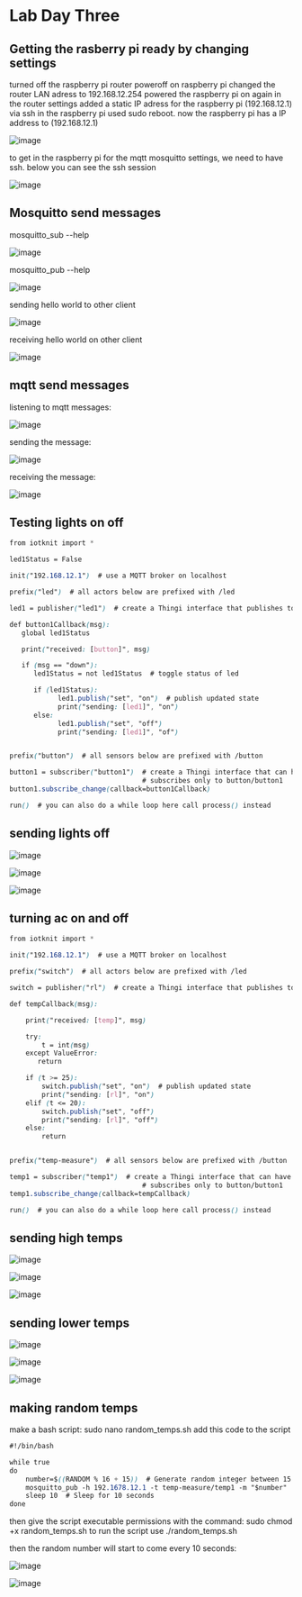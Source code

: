 # Lab Day Three

## Getting the rasberry pi ready by changing settings

turned off the raspberry pi router
poweroff on raspberry pi
changed the router LAN adress to 192.168.12.254
powered the raspberry pi on again
in the router settings added a static IP adress for the raspberry pi (192.168.12.1)
via ssh in the raspberry pi used sudo reboot.
now the raspberry pi has a IP address to (192.168.12.1)

![image](https://github.com/JesperHartsuiker/IoT-module/assets/82671856/357fd639-5e94-4b62-93b2-a21bccd7d7d4)


to get in the raspberry pi for the mqtt mosquitto settings, we need to have ssh.
below you can see the ssh session

![image](https://github.com/JesperHartsuiker/IoT-module/assets/82671856/b5cf1568-c924-4b98-946c-7529974d2674)


## Mosquitto send messages

mosquitto_sub --help

![image](https://github.com/JesperHartsuiker/IoT-module/assets/82671856/00fcb56c-2624-4c58-8361-c9bc28b72f4f)

mosquitto_pub --help

![image](https://github.com/JesperHartsuiker/IoT-module/assets/82671856/cc52bc06-8230-4b18-ab5b-aaeb035adb4e)

sending hello world to other client

![image](https://github.com/JesperHartsuiker/IoT-module/assets/82671856/11971cf5-7a61-4a25-9c9d-44ebdef4d613)

receiving hello world on other client

![image](https://github.com/JesperHartsuiker/IoT-module/assets/82671856/cd90102a-da18-463e-8fcc-ee204aae99b2)


## mqtt send messages

listening to mqtt messages:

![image](https://github.com/JesperHartsuiker/IoT-module/assets/82671856/2fccaea9-11f9-4a1f-9901-c4d72c7a2797)

sending the message:

![image](https://github.com/JesperHartsuiker/IoT-module/assets/82671856/d5d52172-f2d3-4a52-a829-e8cb051ec730)

receiving the message:

![image](https://github.com/JesperHartsuiker/IoT-module/assets/82671856/14b22983-2904-49c2-b01b-68728fef1209)





## Testing lights on off


```css
from iotknit import *

led1Status = False

init("192.168.12.1")  # use a MQTT broker on localhost

prefix("led")  # all actors below are prefixed with /led

led1 = publisher("led1")  # create a Thingi interface that publishes to led/led1

def button1Callback(msg):
   global led1Status

   print("received: [button]", msg)

   if (msg == "down"):
      led1Status = not led1Status  # toggle status of led

      if (led1Status):
            led1.publish("set", "on")  # publish updated state
            print("sending: [led1]", "on")
      else:
            led1.publish("set", "off")
            print("sending: [led1]", "of")


prefix("button")  # all sensors below are prefixed with /button

button1 = subscriber("button1")  # create a Thingi interface that can have
                                 # subscribes only to button/button1
button1.subscribe_change(callback=button1Callback)

run()  # you can also do a while loop here call process() instead
```
## sending lights off

![image](https://github.com/JesperHartsuiker/IoT-module/assets/82671856/e58b4de3-3146-4441-a64b-eddfa44b1ed3)


![image](https://github.com/JesperHartsuiker/IoT-module/assets/82671856/768d4f1e-ed69-4ac2-9088-52e29d558850)


![image](https://github.com/JesperHartsuiker/IoT-module/assets/82671856/7abecf64-9846-4cd3-ba20-08d029f056bf)


## turning ac on and off
```css
from iotknit import *

init("192.168.12.1")  # use a MQTT broker on localhost

prefix("switch")  # all actors below are prefixed with /led

switch = publisher("rl")  # create a Thingi interface that publishes to led/led1

def tempCallback(msg):

    print("received: [temp]", msg)

    try:
        t = int(msg)
    except ValueError:
       return

    if (t >= 25):
        switch.publish("set", "on")  # publish updated state
        print("sending: [rl]", "on")
    elif (t <= 20):
        switch.publish("set", "off")
        print("sending: [rl]", "off")
    else:
        return


prefix("temp-measure")  # all sensors below are prefixed with /button

temp1 = subscriber("temp1")  # create a Thingi interface that can have
                                 # subscribes only to button/button1
temp1.subscribe_change(callback=tempCallback)

run()  # you can also do a while loop here call process() instead
```

## sending high temps

![image](https://github.com/JesperHartsuiker/IoT-module/assets/82671856/7593765e-b8ee-4207-8fe9-0c0b580abfd5)


![image](https://github.com/JesperHartsuiker/IoT-module/assets/82671856/6f87ecd4-052b-49f7-b59e-0946e597e6e5)


![image](https://github.com/JesperHartsuiker/IoT-module/assets/82671856/1358d6b6-f175-422c-b6d5-c67073fb325b)




## sending lower temps

![image](https://github.com/JesperHartsuiker/IoT-module/assets/82671856/561d6df1-9bb7-4c61-a5b7-65984ae279ea)


![image](https://github.com/JesperHartsuiker/IoT-module/assets/82671856/7c5b71a2-3e98-4766-8909-f8539efea6cd)


![image](https://github.com/JesperHartsuiker/IoT-module/assets/82671856/989c9a36-ee2e-4cd4-8c88-24e82bf9a42f)


## making random temps

make a bash script: sudo nano random_temps.sh
add this code to the script
```css
#!/bin/bash

while true
do
    number=$((RANDOM % 16 + 15))  # Generate random integer between 15 and 30
    mosquitto_pub -h 192.1678.12.1 -t temp-measure/temp1 -m "$number" 
    sleep 10  # Sleep for 10 seconds
done
```
then give the script executable permissions with the command: sudo chmod +x random_temps.sh
to run the script use ./random_temps.sh

then the random number will start to come every 10 seconds:

![image](https://github.com/JesperHartsuiker/IoT-module/assets/82671856/e51d80d9-a53f-4e20-9f2a-318496d185fc)

![image](https://github.com/JesperHartsuiker/IoT-module/assets/82671856/a004c25f-5d00-4df5-ac73-07603740acf2)

